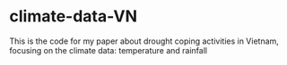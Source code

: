 # climate-data-VN
This is the code for my paper about drought coping activities in Vietnam, focusing on the climate data: temperature and rainfall
